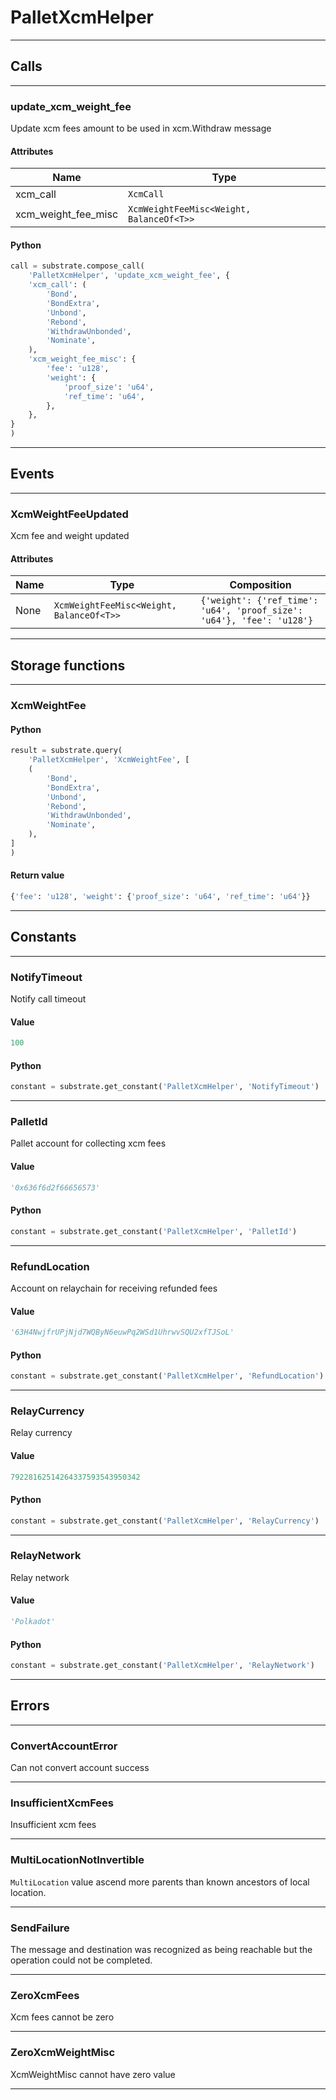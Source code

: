 
# PalletXcmHelper

---------
## Calls

---------
### update_xcm_weight_fee
Update xcm fees amount to be used in xcm.Withdraw message
#### Attributes
| Name | Type |
| -------- | -------- | 
| xcm_call | `XcmCall` | 
| xcm_weight_fee_misc | `XcmWeightFeeMisc<Weight, BalanceOf<T>>` | 

#### Python
```python
call = substrate.compose_call(
    'PalletXcmHelper', 'update_xcm_weight_fee', {
    'xcm_call': (
        'Bond',
        'BondExtra',
        'Unbond',
        'Rebond',
        'WithdrawUnbonded',
        'Nominate',
    ),
    'xcm_weight_fee_misc': {
        'fee': 'u128',
        'weight': {
            'proof_size': 'u64',
            'ref_time': 'u64',
        },
    },
}
)
```

---------
## Events

---------
### XcmWeightFeeUpdated
Xcm fee and weight updated
#### Attributes
| Name | Type | Composition
| -------- | -------- | -------- |
| None | `XcmWeightFeeMisc<Weight, BalanceOf<T>>` | ```{'weight': {'ref_time': 'u64', 'proof_size': 'u64'}, 'fee': 'u128'}```

---------
## Storage functions

---------
### XcmWeightFee

#### Python
```python
result = substrate.query(
    'PalletXcmHelper', 'XcmWeightFee', [
    (
        'Bond',
        'BondExtra',
        'Unbond',
        'Rebond',
        'WithdrawUnbonded',
        'Nominate',
    ),
]
)
```

#### Return value
```python
{'fee': 'u128', 'weight': {'proof_size': 'u64', 'ref_time': 'u64'}}
```
---------
## Constants

---------
### NotifyTimeout
 Notify call timeout
#### Value
```python
100
```
#### Python
```python
constant = substrate.get_constant('PalletXcmHelper', 'NotifyTimeout')
```
---------
### PalletId
 Pallet account for collecting xcm fees
#### Value
```python
'0x636f6d2f66656573'
```
#### Python
```python
constant = substrate.get_constant('PalletXcmHelper', 'PalletId')
```
---------
### RefundLocation
 Account on relaychain for receiving refunded fees
#### Value
```python
'63H4NwjfrUPjNjd7WQByN6euwPq2WSd1UhrwvSQU2xfTJSoL'
```
#### Python
```python
constant = substrate.get_constant('PalletXcmHelper', 'RefundLocation')
```
---------
### RelayCurrency
 Relay currency
#### Value
```python
79228162514264337593543950342
```
#### Python
```python
constant = substrate.get_constant('PalletXcmHelper', 'RelayCurrency')
```
---------
### RelayNetwork
 Relay network
#### Value
```python
'Polkadot'
```
#### Python
```python
constant = substrate.get_constant('PalletXcmHelper', 'RelayNetwork')
```
---------
## Errors

---------
### ConvertAccountError
Can not convert account success

---------
### InsufficientXcmFees
Insufficient xcm fees

---------
### MultiLocationNotInvertible
`MultiLocation` value ascend more parents than known ancestors of local location.

---------
### SendFailure
The message and destination was recognized as being reachable but
the operation could not be completed.

---------
### ZeroXcmFees
Xcm fees cannot be zero

---------
### ZeroXcmWeightMisc
XcmWeightMisc cannot have zero value

---------